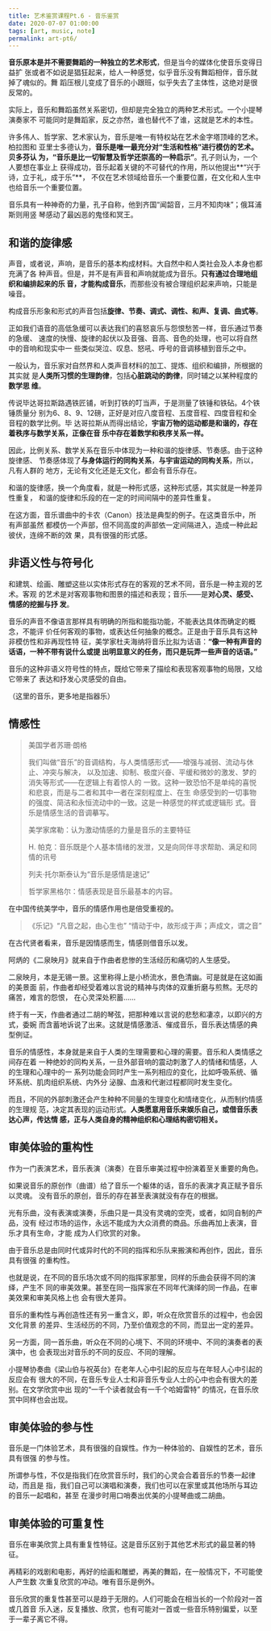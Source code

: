 ```yaml
---
title: 艺术鉴赏课程Pt.6 - 音乐鉴赏
date: 2020-07-07 01:00:00
tags: [art, music, note]
permalink: art-pt6/
---
```


**音乐原本是并不需要舞蹈的一种独立的艺术形式**，但是当今的媒体化使音乐变得日益扩
张或者不如说是猖狂起来，给人一种感觉，似乎音乐没有舞蹈相伴，音乐就掉了魂似的。舞
蹈压根儿变成了音乐的小跟班，似乎失去了主体性，这绝对是很反常的。

<!-- more -->

实际上，音乐和舞蹈虽然关系密切，但却是完全独立的两种艺术形式。一个小提琴演奏家不
可能同时是舞蹈家，反之亦然，谁也替代不了谁，这就是艺术的本性。

许多伟人、哲学家、艺术家认为，音乐是唯一有特权站在艺术金字塔顶峰的艺术。柏拉图和
亚里士多德认为，**音乐是唯一最充分对“生活和性格”进行模仿的艺术。**贝多芬认
为，**“音乐是比一切智慧及哲学还崇高的一种启示”**。孔子则认为，一个人要想在事业上
获得成功，音乐起着关键的不可替代的作用，所以他提出**“兴于诗，立于礼，成于乐”**，
不仅在艺术领域给音乐一个重要位置，在文化和人生中也给音乐一个重要位置。

音乐具有一种神奇的力量，孔子自称，他到齐国“闻韶音，三月不知肉味”；俄耳浦斯则用竖
琴感动了最凶恶的鬼怪和冥王。

## 和谐的旋律感

声音，或者说，声响，是音乐的基本构成材料。大自然中和人类社会及人本身也都充满了各
种声音。但是，并不是有声音和声响就能成为音乐。**只有通过合理地组织和编排起来的乐
音，才能构成音乐**，而那些没有被合理组织起来声响，只能是噪音。

构成音乐形象和形式的声音包括**旋律、节奏、调式、调性、和声、复调、曲式等**。

正如我们语音的高低急缓可以表达我们的喜怒哀乐与怨恨愁苦一样，音乐通过节奏的急缓、
速度的快慢、旋律的起伏以及音强、音高、音色的处理，也可以将自然中的音响和现实中一
些类似哭泣、叹息、怒吼、呼号的音调移植到音乐之中。

一般认为，音乐家对自然界和人类声音材料的加工、提炼、组织和编排，所根据的其实就
是**人类所习惯的生理韵律**，包括**心脏跳动的韵律**，同时辅之以某种程度的**数学思
维**。

传说毕达哥拉斯路遇铁匠铺，听到打铁的叮当声，于是测量了铁锤和铁砧。4个铁锤质量分
别为6、8、9、12磅，正好是对应八度音程、五度音程、四度音程和全音程的数学比例。毕
达哥拉斯从而得出结论，**宇宙万物的运动都是和谐的，存在着秩序与数学关系，正像在音
乐中存在着数学和秩序关系一样。**

因此，比例关系、数学关系在音乐中体现为一种和谐的旋律感、节奏感。由于这种旋律感、
节奏感体现了**与身体运行的同构关系**，**与宇宙运动的同构关系**，所以，凡有人群的
地方，无论有文化还是无文化，都会有音乐存在。

和谐的旋律感，换一个角度看，就是一种形式感，这种形式感，其实就是一种差异性重复，
和谐的旋律和乐段的在一定的时间间隔中的差异性重复。

在这方面，音乐谱曲中的卡农（Canon）技法是典型的例子。在这类音乐中，所有声部虽然
都模仿一个声部，但不同高度的声部依一定间隔进入，造成一种此起彼伏，连绵不断的效
果，具有很强的形式感。

## 非语义性与符号化

和建筑、绘画、雕塑这些以实体形式存在的客观的艺术不同，音乐是一种主观的艺术。客观
的艺术是对客观事物和图景的描述和表现；音乐——是**对心灵、感受、情感的挖掘与抒
发**。

音乐的声音不像语言那样具有明确的所指和能指功能，不能表达具体而确定的概念，不能评
价任何客观的事物，或表达任何抽象的概念。正是由于音乐具有这种非模仿性和非再现性特
征，美学家杜夫海纳将音乐比拟为话语：**“像一种有声音的话语，一种不带有说什么或提
出明显意义的任务，而只是玩弄一些声音的话语。”**

音乐的这种非语义符号性的特点，既给它带来了描绘和表现客观事物的局限，又给它带来了
表达和抒发心灵感受的自由。

（这里的音乐，更多地是指器乐）

## 情感性

> 美国学者苏珊·朗格
>
> 我们叫做“音乐”的音调结构，与人类情感形式——增强与减弱、流动与休止、冲突与解决，
> 以及加速、抑制、极度兴奋、平缓和微妙的激发、梦的消失等形式——在逻辑上有着惊人的
> 一致。这种一致恐怕不是单纯的喜悦和悲哀，而是与二者和其中一者在深刻程度上、在生
> 命感受到的一切事物的强度、简洁和永恒流动中的一致。这是一种感觉的样式或逻辑形
> 式。音乐是情感生活的音调摹写。
>
> 美学家席勒：认为激动情感的力量是音乐的主要特征
>
> H. 帕克：音乐既是个人基本情绪的发泄，又是向同伴寻求帮助、满足和同情的讯号
>
> 列夫·托尔斯泰认为“音乐是感情是速记”
>
> 哲学家黑格尔：情感表现是音乐最基本的内容。

在中国传统美学中，音乐的情感作用也是倍受重视的。

> 《乐记》“凡音之起，由心生也” “情动于中，故形成于声；声成文，谓之音”

在古代贤者看来，音乐是因情感而生，情感则借音乐以发。

阿炳的《二泉映月》就来自于作曲者悲惨的生活经历和痛切的人生感受。

二泉映月，本是无锡一景。这里称得上是小桥流水，景色清幽。可是就是在这如画的美景面
前，作曲者却经受着难以言说的精神与肉体的双重折磨与煎熬。无尽的痛苦，难言的怨恨，
在心灵深处积蓄……

终于有一天，作曲者通过二胡的琴弦，把那种难以言说的悲愁和凄凉，以即兴的方式，委婉
而含蓄地诉说了出来。这就是情感激活、催成音乐，音乐表达情感的典型例证。

音乐的情感性，本身就是来自于人类的生理需要和心理的需要。音乐和人类情感之间存在着
一种绝妙的同构关系，一旦外部音响的震动刺激了人的情绪和情感，人的生理和心理中的一
系列功能会同时产生一系列相应的变化，比如呼吸系统、循环系统、肌肉组织系统、内外分
泌腺、血液和代谢过程都同时发生变化。

而且，不同的外部刺激还会产生种种不同量的生理变化和情绪变化，从而制约情感的生理规
范，决定其表现的运动形式。**人类愿意用音乐来娱乐自己，或借音乐表达心声，传达情
感，正与人类自身的精神组织和心理结构密切相关。**

## 审美体验的重构性

作为一门表演艺术，音乐表演（演奏）在音乐审美过程中扮演着至关重要的角色。

如果说音乐的原创作（曲谱）给了音乐一个躯体的话，音乐的表演才真正赋予音乐以灵魂。
没有音乐的原创，音乐的存在甚至表演就没有存在的根据。

光有乐曲，没有表演或演奏，乐曲只是一具没有灵魂的空壳，或者，如同自制的产品，没有
经过市场的运作，永远不能成为大众消费的商品。乐曲再加上表演，音乐才具有生命，才能
成为人们欣赏的对象。

由于音乐总是由同时代或异时代的不同的指挥和乐队来搬演和再创作，因此，音乐具有很强
的重构性。

也就是说，在不同的音乐场次或不同的指挥家那里，同样的乐曲会获得不同的演绎，产生不
同的审美效果。甚至在同一指挥家在不同年代演绎的同一作品，在审美效果和审美风格上也
会有很大差异。

音乐的重构性与再创造性还有另一重含义，即，听众在欣赏音乐的过程中，也会因文化背景
的差异、生活经历的不同，乃至价值观念的不同，而显出一定的差异。

另一方面，同一首乐曲，听众在不同的心境下、不同的环境中、不同的演奏者的表演中，也
会表现出对音乐的不同的反应、不同的理解。

小提琴协奏曲《梁山伯与祝英台》在老年人心中引起的反应与在年轻人心中引起的反应会有
很大的不同，在音乐专业人士和非音乐专业人士的心中也会有很大的差别。在文学欣赏中出
现的“一千个读者就会有一千个哈姆雷特” 的情况，在音乐欣赏中同样也会出现。

## 审美体验的参与性

音乐是一门体验艺术，具有很强的自娱性。作为一种体验的、自娱性的艺术，音乐具有很强
的参与性。

所谓参与性，不仅是指我们在欣赏音乐时，我们的心灵会合着音乐的节奏一起律动，而且是
指，我们自己可以演唱和演奏，我们也可以在家里或其他场所与耳边的音乐一起唱和，甚至
在漫步时用口哨奏出优美的小提琴曲或二胡曲。

## 审美体验的可重复性

音乐在审美欣赏上具有重复性特征。这是音乐区别于其他艺术形式的最显著的特征。

再精彩的戏剧和电影，再好的绘画和雕塑，再美的舞蹈，在一般情况下，不可能使人产生数
次重复欣赏的冲动。唯有音乐是例外。

音乐欣赏的重复性甚至可以是趋于无限的。人们可能会在相当长的一个阶段对一首或几首音
乐入迷，反复播放、欣赏，也有可能对一首或一些音乐特别偏爱，以至于一辈子离它不得。
